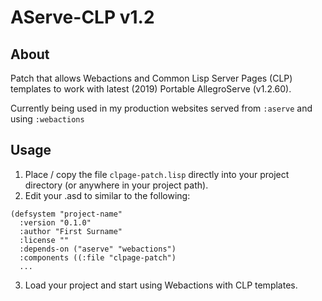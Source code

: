 # AServe-CLP v1.2

## About

Patch that allows Webactions and Common Lisp Server Pages (CLP) templates to work with latest (2019) Portable AllegroServe (v1.2.60).

Currently being used in my production websites served from `:aserve` and using `:webactions`

## Usage

1. Place / copy the file `clpage-patch.lisp` directly into your project directory (or anywhere in your project path).
2. Edit your .asd to similar to the following:

```
(defsystem "project-name"
  :version "0.1.0"
  :author "First Surname"
  :license ""
  :depends-on ("aserve" "webactions")
  :components ((:file "clpage-patch")
  ...
```
3. Load your project and start using Webactions with CLP templates.
